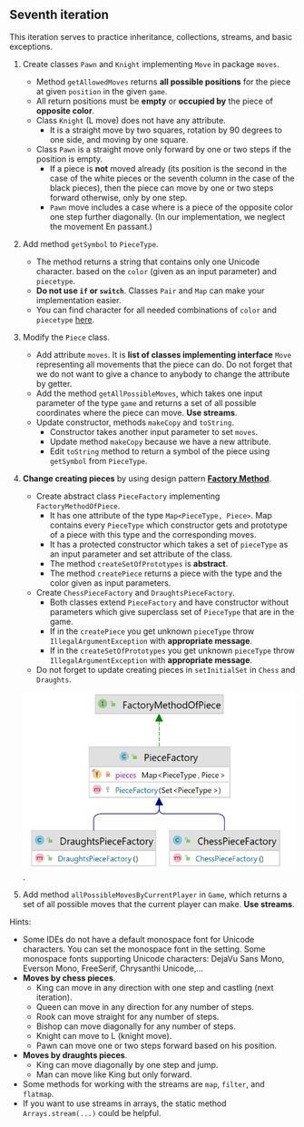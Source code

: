 ## Seventh iteration
This iteration serves to practice inheritance, collections, streams, and basic exceptions.

1. Create classes `Pawn` and `Knight` implementing `Move` in package `moves`.
    - Method `getAllowedMoves` returns **all possible positions** for the piece at given `position` in the given `game`.
    - All return positions must be **empty** or **occupied by** the piece of **opposite color**.
    - Class `Knight` (L move) does not have any attribute.
        - It is a straight move by two squares, rotation by 90 degrees to one side, and moving by one square.
    - Class `Pawn` is a straight move only forward by one or two steps if the position is empty.
        - If a piece is **not** moved already (its position is the second in the case of the white pieces
          or the seventh column in the case of the black pieces), then the piece can move by one or two steps forward
          otherwise, only by one step.
        - `Pawn` move includes a case where is a piece of the opposite color one step further diagonally.
          (In our implementation, we neglect the movement En passant.)
2. Add method `getSymbol` to `PieceType`.
    - The method returns a string that contains only one Unicode character.
      based on the `color` (given as an input parameter) and `piecetype`.
    - **Do not use `if` or `switch`**. Classes `Pair` and `Map` can make your implementation easier.
    - You can find character for all needed combinations of `color` and `piecetype`
      [here](https://www.fileformat.info/info/unicode/index.htm).
3. Modify the `Piece` class.
    - Add attribute `moves`. It is **list of classes implementing interface** `Move` representing all movements that the piece can do.
      Do not forget that we do not want to give a chance to anybody to change the attribute by getter.
    - Add the method `getAllPossibleMoves`, which takes one input parameter of the type `game` and returns a set of all possible coordinates where the piece can move. **Use streams**.
    - Update constructor, methods `makeCopy` and `toString`.
        - Constructor takes another input parameter to set `moves`.
        - Update method `makeCopy` because we have a new attribute.
        - Edit `toString` method to return a symbol of the piece using `getSymbol` from `PieceType`.
4. **Change creating pieces** by using design pattern **[Factory Method](https://refactoring.guru/design-patterns/factory-method)**.
    - Create abstract class `PieceFactory` implementing `FactoryMethodOfPiece`.
        - It has one attribute of the type `Map<PieceType, Piece>`. Map contains every `PieceType` which constructor gets
          and prototype of a piece with this type and the corresponding moves.
        - It has a protected constructor which takes a set of `pieceType` as an input parameter and set attribute of the class.
        - The method `createSetOfPrototypes` is **abstract**.
        - The method `createPiece` returns a piece with the type and the color given as input parameters.
    - Create `ChessPieceFactory` and `DraughtsPieceFactory`.
        - Both classes extend `PieceFactory` and have constructor without parameters
          which give superclass set of `PieceType` that are in the game.
        - If in the `createPiece` you get unknown `pieceType` throw `IllegalArgumentException` with **appropriate message**.
        - If in the `createSetOfPrototypes` you get unknown `pieceType` throw `IllegalArgumentException`
          with **appropriate message**.
    - Do not forget to update creating pieces in `setInitialSet` in `Chess` and `Draughts`.

   <img src="images/factory7.png" alt="factory7" width="600"/>.

5. Add method `allPossibleMovesByCurrentPlayer` in `Game`, which returns a set of all possible moves
   that the current player can make. **Use streams**.

Hints:
- Some IDEs do not have a default monospace font for Unicode characters. You can set the monospace font in the setting.
  Some monospace fonts supporting Unicode characters:
  DejaVu Sans Mono,  Everson Mono, FreeSerif, Chrysanthi Unicode,...
- **Moves by chess pieces**.
    - King can move in any direction with one step and castling (next iteration).
    - Queen can move in any direction for any number of steps.
    - Rook can move straight for any number of steps.
    - Bishop can move diagonally for any number of steps.
    - Knight can move to L (knight move).
    - Pawn can move one or two steps forward based on his position.
- **Moves by draughts pieces**.
    - King can move diagonally by one step and jump.
    - Man can move like King but only forward.
- Some methods for working with the streams are `map`, `filter`, and `flatmap`.
- If you want to use streams in arrays, the static method `Arrays.stream(...)` could be helpful.


